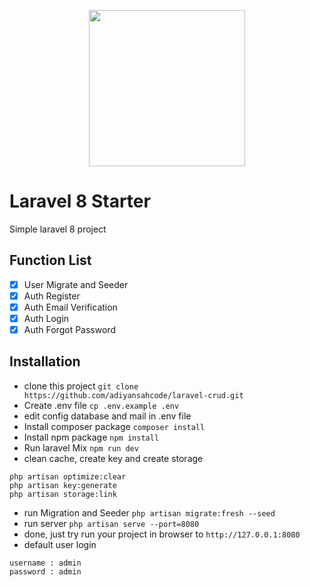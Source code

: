 <p align="center">
    <a href="https://laravel.com" target="_blank">
        <img src="https://raw.githubusercontent.com/laravel/art/master/logo-lockup/5%20SVG/2%20CMYK/1%20Full%20Color/laravel-logolockup-cmyk-red.svg" width="250">
    </a>
</p>

# Laravel 8 Starter
Simple laravel 8 project

## Function List

* [x] User Migrate and Seeder
* [x] Auth Register
* [x] Auth Email Verification
* [x] Auth Login
* [x] Auth Forgot Password

## Installation

* clone this project `git clone https://github.com/adiyansahcode/laravel-crud.git`
* Create .env file `cp .env.example .env`
* edit config database and mail in .env file
* Install composer package `composer install`
* Install npm package `npm install`
* Run laravel Mix `npm run dev`
* clean cache, create key and create storage
```
php artisan optimize:clear
php artisan key:generate
php artisan storage:link
```
* run Migration and Seeder `php artisan migrate:fresh --seed`
* run server `php artisan serve --port=8080`
* done, just try run your project in browser to `http://127.0.0.1:8080`
* default user login
```
username : admin
password : admin
```
